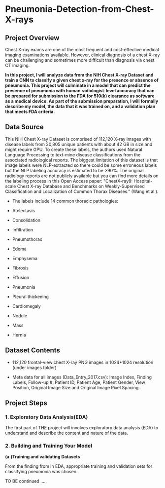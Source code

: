 # Pneumonia-Detection-from-Chest-X-rays

## Project Overview

Chest X-ray exams are one of the most frequent and cost-effective medical imaging examinations available. However, clinical diagnosis of a chest X-ray can be challenging and sometimes more difficult than diagnosis via chest CT imaging.

**In this project, I will analyze data from the NIH Chest X-ray Dataset and train a CNN to classify a given chest x-ray for the presence or absence of pneumonia. This project will culminate in a model that can predict the presence of pneumonia with human radiologist-level accuracy that can be prepared for submission to the FDA for 510(k) clearance as software as a medical device. As part of the submission preparation, I will formally describe my model, the data that it was trained on, and a validation plan that meets FDA criteria.**

## Data Source

This NIH Chest X-ray Dataset is comprised of 112,120 X-ray images with disease labels from 30,805 unique patients with about 42 GB in size and might require GPU. To create these labels, the authors used Natural Language Processing to text-mine disease classifications from the associated radiological reports. The biggest limitation of this dataset is that image labels were NLP-extracted so there could be some erroneous labels but the NLP labeling accuracy is estimated to be >90%. The original radiology reports are not publicly available but you can find more details on the labeling process in this Open Access paper: "ChestX-ray8: Hospital-scale Chest X-ray Database and Benchmarks on Weakly-Supervised Classification and Localization of Common Thorax Diseases." (Wang et al.).

- The labels include 14 common thoracic pathologies:

 - Atelectasis
 - Consolidation
 - Infiltration
 - Pneumothorax
 - Edema
 - Emphysema
 - Fibrosis
 - Effusion
 - Pneumonia
 - Pleural thickening
 - Cardiomegaly
 - Nodule
 - Mass
 - Hernia

## Dataset Contents
- 112,120 frontal-view chest X-ray PNG images in 1024*1024 resolution (under images folder)

- Meta data for all images (Data_Entry_2017.csv): Image Index, Finding Labels, Follow-up #, Patient ID, Patient Age, Patient Gender, View Position, Original Image Size and Original Image Pixel Spacing.

## Project Steps

### 1. Exploratory Data Analysis(EDA)

The first part of THE project will involves exploratory data analysis (EDA) to understand and describe the content and nature of the data.

### 2. Building and Training Your Model

 **(a.)Training and validating Datasets**
 
From the finding from in EDA, appropriate training and validation sets for classifying pneumonia was chosen. 
 
 
TO BE continued .....



